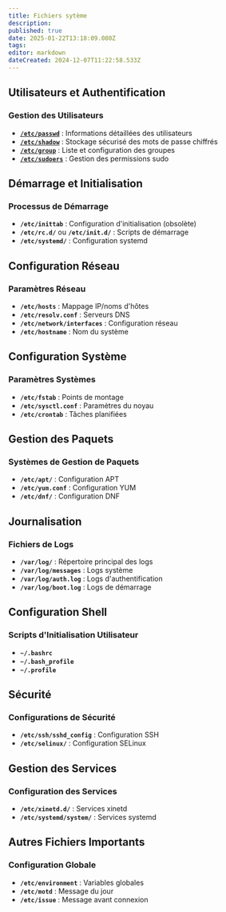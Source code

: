 ```yaml
---
title: Fichiers sytème
description: 
published: true
date: 2025-01-22T13:18:09.080Z
tags: 
editor: markdown
dateCreated: 2024-12-07T11:22:58.533Z
---
```


## Utilisateurs et Authentification

### Gestion des Utilisateurs
- **[`/etc/passwd`](etc_passwd.md)** : Informations détaillées des utilisateurs
- **[`/etc/shadow`](etc_shadow.md)** : Stockage sécurisé des mots de passe chiffrés
- **[`/etc/group`](etc_group.md)** : Liste et configuration des groupes
- **[`/etc/sudoers`](etc_sudoers.md)** : Gestion des permissions sudo

## Démarrage et Initialisation

### Processus de Démarrage
- **`/etc/inittab`** : Configuration d'initialisation (obsolète)
- **`/etc/rc.d/`** ou **`/etc/init.d/`** : Scripts de démarrage
- **`/etc/systemd/`** : Configuration systemd

## Configuration Réseau

### Paramètres Réseau
- **`/etc/hosts`** : Mappage IP/noms d'hôtes
- **`/etc/resolv.conf`** : Serveurs DNS
- **`/etc/network/interfaces`** : Configuration réseau
- **`/etc/hostname`** : Nom du système

## Configuration Système

### Paramètres Systèmes
- **`/etc/fstab`** : Points de montage
- **`/etc/sysctl.conf`** : Paramètres du noyau
- **`/etc/crontab`** : Tâches planifiées

## Gestion des Paquets

### Systèmes de Gestion de Paquets
- **`/etc/apt/`** : Configuration APT
- **`/etc/yum.conf`** : Configuration YUM
- **`/etc/dnf/`** : Configuration DNF

## Journalisation

### Fichiers de Logs
- **`/var/log/`** : Répertoire principal des logs
- **`/var/log/messages`** : Logs système
- **`/var/log/auth.log`** : Logs d'authentification
- **`/var/log/boot.log`** : Logs de démarrage

## Configuration Shell

### Scripts d'Initialisation Utilisateur
- **`~/.bashrc`**
- **`~/.bash_profile`**
- **`~/.profile`**

## Sécurité

### Configurations de Sécurité
- **`/etc/ssh/sshd_config`** : Configuration SSH
- **`/etc/selinux/`** : Configuration SELinux

## Gestion des Services

### Configuration des Services
- **`/etc/xinetd.d/`** : Services xinetd
- **`/etc/systemd/system/`** : Services systemd

## Autres Fichiers Importants

### Configuration Globale
- **`/etc/environment`** : Variables globales
- **`/etc/motd`** : Message du jour
- **`/etc/issue`** : Message avant connexion




